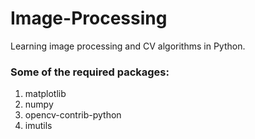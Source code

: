 # Image-Processing

Learning image processing and CV algorithms in Python.

### Some of the required packages:
1) matplotlib
2) numpy
3) opencv-contrib-python
4) imutils
